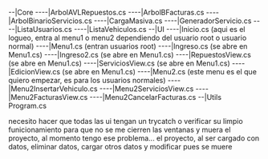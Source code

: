 
--|Core
----|ArbolAVLRepuestos.cs
----|ArbolBFacturas.cs
----|ArbolBinarioServicios.cs
----|CargaMasiva.cs
----|GeneradorServicio.cs
----|ListaUsuarios.cs
----|ListaVehiculos.cs
--|UI
----|Inicio.cs (aqui es el logueo, entra al menu1 o menu2 dependiendo del usuario root o usuario normal)
----|Menu1.cs (entran usuarios root)
----|Ingreso.cs (se abre en Menu1.cs)
----|Ingreso2.cs (se abre en Menu1.cs)
----|RepuestosView.cs (se abre en Menu1.cs)
----|ServiciosView.cs (se abre en Menu1.cs)
----|EdicionView.cs (se abre en Menu1.cs)
----|Menu2.cs (este menu es el que quiero empezar, es para los usuarios normales)
----|Menu2InsertarVehiculo.cs 
----|Menu2ServiciosView.cs 
----|Menu2FacturasView.cs 
----|Menu2CancelarFacturas.cs 
--|Utils
Program.cs


necesito hacer que todas las ui tengan un trycatch o verificar su limpio funicionamiento para que no se me cierren las ventanas y muera el proyecto, al momento tengo ese problema... el proyecto, al ser cargado con datos, eliminar datos, cargar otros datos y modificar pues se muere